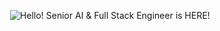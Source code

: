 <p align="center">
  <img src="https://github.com/matyo91/matyo91/raw/main/assets/github.gif" alt="Hello! Senior AI & Full Stack Engineer is HERE!">
</p>
